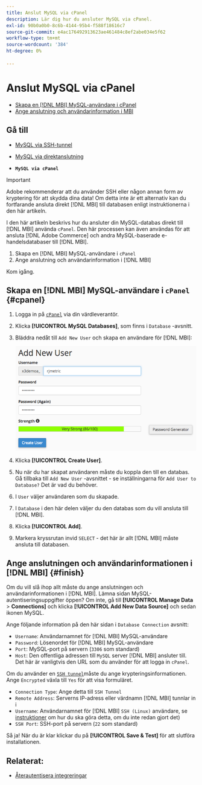 ```yaml
---
title: Anslut MySQL via cPanel
description: Lär dig hur du ansluter MySQL via cPanel.
exl-id: 90b0a0b0-8c6b-4144-95b4-f588f18616c7
source-git-commit: e4ac176492913623ae461484c8ef2abe034e5f62
workflow-type: tm+mt
source-wordcount: '384'
ht-degree: 0%

---
```


# Anslut MySQL via cPanel

* [Skapa en [!DNL MBI] MySQL-användare i cPanel](#cpanel)
* [Ange anslutning och användarinformation i MBI](#finish)

## Gå till

* [MySQL via SSH-tunnel](../integrations/mysql-via-ssh-tunnel.md)
* [MySQL via direktanslutning](../integrations/mysql-via-a-direct-connection.md)

* **`MySQL via cPanel`**

>[!IMPORTANT]
>
>Adobe rekommenderar att du använder SSH eller någon annan form av kryptering för att skydda dina data! Om detta inte är ett alternativ kan du fortfarande ansluta direkt [!DNL MBI] till databasen enligt instruktionerna i den här artikeln.

I den här artikeln beskrivs hur du ansluter din MySQL-databas direkt till [!DNL MBI] använda `cPanel`. Den här processen kan även användas för att ansluta [!DNL Adobe Commerce] och andra MySQL-baserade e-handelsdatabaser till [!DNL MBI].

1. Skapa en [!DNL MBI] MySQL-användare i `cPanel`
1. Ange anslutning och användarinformation i [!DNL MBI]

Kom igång.

## Skapa en [!DNL MBI] MySQL-användare i `cPanel` {#cpanel}

1. Logga in på [`cPanel`](../../../data-analyst/importing-data/integrations/mysql-via-cpanel.md) via din värdleverantör.
1. Klicka **[!UICONTROL MySQL Databases]**, som finns i `Database` -avsnitt.
1. Bläddra nedåt till `Add New User` och skapa en användare för [!DNL MBI]:

   ![](../../../assets/create-mbi-mysql-user-cpanel.png)

1. Klicka **[!UICONTROL Create User]**.
1. Nu när du har skapat användaren måste du koppla den till en databas. Gå tillbaka till `Add New User` -avsnittet - se inställningarna för `Add User to Database?` Det är vad du behöver.
1. I `User` väljer användaren som du skapade.
1. I `Database` i den här delen väljer du den databas som du vill ansluta till [!DNL MBI].
1. Klicka **[!UICONTROL Add]**.
1. Markera kryssrutan invid `SELECT` - det här är allt [!DNL MBI] måste ansluta till databasen.

## Ange anslutningen och användarinformationen i [!DNL MBI] {#finish}

Om du vill slå ihop allt måste du ange anslutningen och användarinformationen i [!DNL MBI]. Lämna sidan MySQL-autentiseringsuppgifter öppen? Om inte, gå till **[!UICONTROL Manage Data** > **Connections]** och klicka **[!UICONTROL Add New Data Source]** och sedan ikonen MySQL.

Ange följande information på den här sidan i `Database Connection` avsnitt:

* `Username`: Användarnamnet för [!DNL MBI] MySQL-användare
* `Password`: Lösenordet för [!DNL MBI] MySQL-användare
* `Port`: MySQL-port på servern (`3306` som standard)
* `Host`: Den offentliga adressen till `MySQL` server [!DNL MBI] ansluter till. Det här är vanligtvis den URL som du använder för att logga in `cPanel`.

Om du använder en [`SSH tunnel`](../integrations/mysql-via-ssh-tunnel.md)måste du ange krypteringsinformationen. Ange `Encrypted` växla till `Yes` för att visa formuläret.

* `Connection Type`: Ange detta till `SSH Tunnel`
* `Remote Address`: Serverns IP-adress eller värdnamn [!DNL MBI] tunnlar in i
* `Username`: Användarnamnet för [!DNL MBI] `SSH (Linux)` användare, se [instruktioner](../../../data-analyst/importing-data/integrations/mysql-via-ssh-tunnel.md) om hur du ska göra detta, om du inte redan gjort det)
* `SSH Port`: SSH-port på servern (`22` som standard)

Så ja! När du är klar klickar du på **[!UICONTROL Save & Test]** för att slutföra installationen.

## Relaterat:

* [Återautentisera integreringar](https://experienceleague.adobe.com/docs/commerce-knowledge-base/kb/how-to/mbi-reauthenticating-integrations.html?lang=en)
